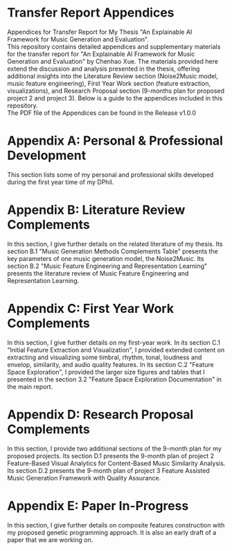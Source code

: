 # Transfer Report Appendices
Appendices for Transfer Report for My Thesis "An Explainable AI Framework for Music Generation and Evaluation".  
This repository contains detailed appendices and supplementary materials for the transfer report for "An Explainable AI Framework for Music Generation and Evaluation" by Chenhao Xue. The materials provided here extend the discussion and analysis presented in the thesis, offering additional insights into the Literature Review section (Noise2Music model, music feature engineering), First Year Work section (feature extraction, visualizations), and Research Proposal section (9-months plan for proposed project 2 and project 3). Below is a guide to the appendices included in this repository.  
The PDF file of the Appendices can be found in the Release v1.0.0

# Appendix A: Personal & Professional Development
This section lists some of my personal and professional skills developed during the first year time of my DPhil.

# Appendix B: Literature Review Complements
In this section, I give further details on the related literature of my thesis. Its section B.1 "Music Generation Methods Complements Table" presents the key parameters of one music generation model, the Noise2Music. Its section B.2 "Music Feature Engineering and Representation Learning" presents the literature review of Music Feature Engineering and Representation Learning.

# Appendix C: First Year Work Complements
In this section, I give further details on my first-year work. In its section C.1 "Initial Feature Extraction and Visualization", I provided extended content on extracting and visualizing some timbral, rhythm, tonal, loudness and envelop, similarity, and audio quality features. In its section C.2 "Feature Space Exploration", I provided the larger size figures and tables that I presented in the section 3.2 "Feature Space Exploration Documentation" in the main report.

# Appendix D: Research Proposal Complements
In this section, I provide two additional sections of the 9-month plan for my proposed projects. Its section D.1 presents the 9-month plan of project 2 Feature-Based Visual Analytics for Content-Based Music Similarity Analysis. Its section D.2 presents the 9-month plan of project 3 Feature Assisted Music Generation Framework with Quality Assurance.

# Appendix E: Paper In-Progress
In this section, I give further details on composite features construction with my proposed genetic programming approach. It is also an early draft of a paper that we are working on.
